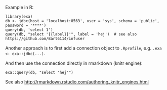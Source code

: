 
Example in R:

    library(exa)
    db <- jdbc(host = 'localhost:8563', user = 'sys', schema = 'public', password = '****')
    query(db, 'select 1')
    query(db, "select '{{label}}'", label = 'hej')  # see also https://github.com/Bart6114/infuser
    
Another approach is to first add a connection object to `.Rprofile`, e.g. `.exa <- exa::jdbc(...)`.

And then use the connection directly in rmarkdown (knitr engine):

  ```{sql, connection = .exa}
  exa::query(db, "select 'hej'")
  ```

See also http://rmarkdown.rstudio.com/authoring_knitr_engines.html
